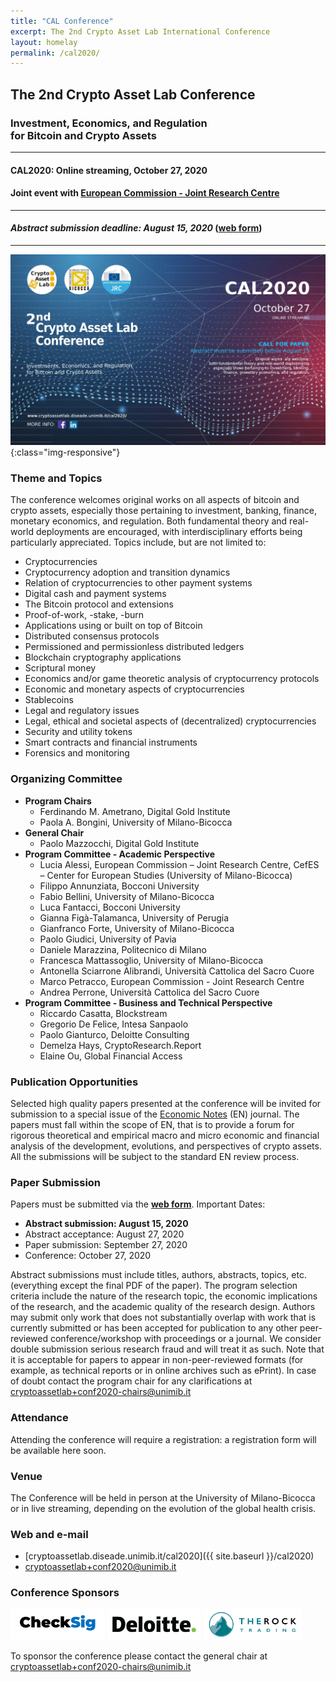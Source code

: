 ```yaml
---
title: "CAL Conference"
excerpt: The 2nd Crypto Asset Lab International Conference
layout: homelay
permalink: /cal2020/
---
```


## __The 2nd Crypto Asset Lab Conference__
### Investment, Economics, and Regulation <br> for Bitcoin and Crypto Assets

---

#### __CAL2020: Online streaming, October 27, 2020__
#### Joint event with [European Commission - Joint Research Centre](https://ec.europa.eu/knowledge4policy/organisation/jrc-joint-research-centre_en)

---

#### ___Abstract submission deadline: August 15, 2020___ ([web form](https://forms.gle/r8GFncNuSgjqWbEn7))

---
![CAL2020](/img/cal2020/20201027-cal2020.jpg){:class="img-responsive"}

### Theme and Topics

The conference welcomes original works on all aspects
of bitcoin and crypto assets, especially those pertaining to
investment, banking, finance, monetary economics, and regulation.
Both fundamental theory and real-world deployments are encouraged,
with interdisciplinary efforts being particularly appreciated.
Topics include, but are not limited to:

* Cryptocurrencies
* Cryptocurrency adoption and transition dynamics
* Relation of cryptocurrencies to other payment systems
* Digital cash and payment systems
* The Bitcoin protocol and extensions
* Proof-of-work, -stake, -burn
* Applications using or built on top of Bitcoin
* Distributed consensus protocols
* Permissioned and permissionless distributed ledgers
* Blockchain cryptography applications
* Scriptural money
* Economics and/or game theoretic analysis of cryptocurrency protocols
* Economic and monetary aspects of cryptocurrencies
* Stablecoins
* Legal and regulatory issues
* Legal, ethical and societal aspects of (decentralized) cryptocurrencies
* Security and utility tokens
* Smart contracts and financial instruments
* Forensics and monitoring

### Organizing Committee

* __Program Chairs__
  * Ferdinando M. Ametrano, Digital Gold Institute
  * Paola A. Bongini, University of Milano-Bicocca
* __General Chair__
  * Paolo Mazzocchi, Digital Gold Institute
* __Program Committee - Academic Perspective__
  * Lucia Alessi, European Commission – Joint Research Centre, CefES – Center for European Studies (University of Milano-Bicocca)
  * Filippo Annunziata, Bocconi University
  * Fabio Bellini, University of Milano-Bicocca
  * Luca Fantacci, Bocconi University
  * Gianna Figà-Talamanca, University of Perugia
  * Gianfranco Forte, University of Milano-Bicocca
  * Paolo Giudici, University of Pavia
  * Daniele Marazzina, Politecnico di Milano
  * Francesca Mattassoglio, University of Milano-Bicocca
  * Antonella Sciarrone Alibrandi, Università Cattolica del Sacro Cuore
  * Marco Petracco, European Commission - Joint Research Centre
  * Andrea Perrone, Università Cattolica del Sacro Cuore
* __Program Committee - Business and Technical Perspective__
  * Riccardo Casatta, Blockstream
  * Gregorio De Felice, Intesa Sanpaolo
  * Paolo Gianturco, Deloitte Consulting
  * Demelza Hays, CryptoResearch.Report
  * Elaine Ou, Global Financial Access

### Publication Opportunities

Selected high quality papers presented at the
conference will be invited
for submission to a special issue of the
[Economic Notes](https://onlinelibrary.wiley.com/page/journal/14680300/homepage/productinformation.html)
(EN) journal.
The papers must fall within the scope of EN,
that is to provide a forum for rigorous theoretical and
empirical macro and micro economic and financial analysis
of the development, evolutions, and perspectives of crypto assets.
All the submissions will be subject to the standard EN review process.

### Paper Submission

Papers must be submitted via the
**[web form](https://forms.gle/r8GFncNuSgjqWbEn7)**.
Important Dates:

* __Abstract submission: August 15, 2020__
* Abstract acceptance: August 27, 2020
* Paper submission: September 27, 2020
* Conference: October 27, 2020

Abstract submissions must include titles, authors, abstracts,
topics, etc.
(everything except the final PDF of the paper).
The program selection criteria include
the nature of the research topic, the economic implications
of the research, and the academic quality of the research design.
Authors may submit only work that does not substantially overlap
with work that is currently submitted or has been accepted for
publication to any other peer-reviewed conference/workshop with
proceedings or a journal. We consider double submission serious
research fraud and will treat it as such. Note that it is acceptable
for papers to appear in non-peer-reviewed formats
(for example, as technical reports or in online archives such as ePrint).
In case of doubt contact the program chair for any clarifications at
[cryptoassetlab+conf2020-chairs@unimib.it](mailto:cryptoassetlab+conf2020-chairs@unimib.it)

### Attendance

Attending the conference will require a registration:
a registration form will be available here soon.

### Venue

The Conference will be held in person at the
University of Milano-Bicocca or in live streaming,
depending on the evolution of the global health crisis.

### Web and e-mail

* [cryptoassetlab.diseade.unimib.it/cal2020]({{ site.baseurl }}/cal2020)
* [cryptoassetlab+conf2020@unimib.it](mailto:cryptoassetlab+conf2020@unimib.it)

### Conference Sponsors

[<img src="/img/cal2020/CheckSig-logo-transparent.png" height="50">](http://checksig.io)
[<img src="/img/cal2020/deloitte-logo.png" height="50">](http://www2.deloitte.com/it)
[<img src="/img/cal2020/trt-logo.png" height="50">](http://www.therocktrading.com/en/)

To sponsor the conference please contact the general chair at
[cryptoassetlab+conf2020-chairs@unimib.it](mailto:cryptoassetlab+conf2020-chairs@unimib.it)
